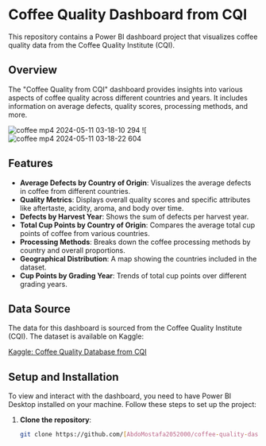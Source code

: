 # Coffee Quality Dashboard from CQI

This repository contains a Power BI dashboard project that visualizes coffee quality data from the Coffee Quality Institute (CQI).

## Overview

The "Coffee Quality from CQI" dashboard provides insights into various aspects of coffee quality across different countries and years. It includes information on average defects, quality scores, processing methods, and more.

![coffee mp4 2024-05-11 03-18-10 294](https://github.com/AbdoMostafa2052000/Exploring-Coffee-Quality-through-Power-BI/assets/66859807/b29f8008-4938-4bc4-8659-fc41e950c306) 
![![coffee mp4 2024-05-11 03-18-22 604](https://github.com/AbdoMostafa2052000/Exploring-Coffee-Quality-through-Power-BI/assets/66859807/c06e6793-1e77-4e8c-b2a4-23a286f23d8b)

## Features

- **Average Defects by Country of Origin**: Visualizes the average defects in coffee from different countries.
- **Quality Metrics**: Displays overall quality scores and specific attributes like aftertaste, acidity, aroma, and body over time.
- **Defects by Harvest Year**: Shows the sum of defects per harvest year.
- **Total Cup Points by Country of Origin**: Compares the average total cup points of coffee from various countries.
- **Processing Methods**: Breaks down the coffee processing methods by country and overall proportions.
- **Geographical Distribution**: A map showing the countries included in the dataset.
- **Cup Points by Grading Year**: Trends of total cup points over different grading years.

## Data Source

The data for this dashboard is sourced from the Coffee Quality Institute (CQI). The dataset is available on Kaggle:

[Kaggle: Coffee Quality Database from CQI](https://www.kaggle.com/datasets/volpatto/coffee-quality-database-from-cqi?select=robusta_data_cleaned.csv)

## Setup and Installation

To view and interact with the dashboard, you need to have Power BI Desktop installed on your machine. Follow these steps to set up the project:

1. **Clone the repository**:
   ```sh
   git clone https://github.com/[AbdoMostafa2052000/coffee-quality-dashboard](https://github.com/AbdoMostafa2052000/Exploring-Coffee-Quality-through-Power-BI).git





